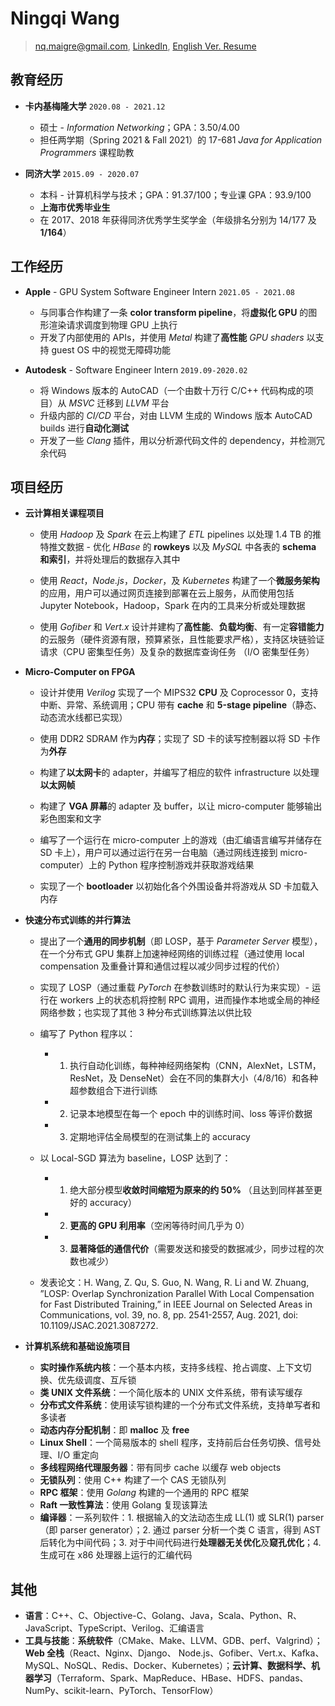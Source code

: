 # Ningqi Wang

> nq.maigre@gmail.com, [LinkedIn](https://www.linkedin.com/in/ningqi-wang), [English Ver. Resume](https://drive.google.com/file/d/1xYoTwvz8s6pVGqTGwRoXwsvuOyOlt6ME)
>



## 教育经历

* __卡内基梅隆大学__ `2020.08 - 2021.12`
  * 硕士 - *Information Networking*；GPA：3.50/4.00
  * 担任两学期（Spring 2021 & Fall 2021）的 17-681 *Java for Application Programmers* 课程助教

* __同济大学__ `2015.09 - 2020.07`
  * 本科 - 计算机科学与技术；GPA：91.37/100；专业课 GPA：93.9/100
  * **上海市优秀毕业生**
  * 在 2017、2018 年获得同济优秀学生奖学金（年级排名分别为 14/177 及 **1/164**）



## 工作经历

* __Apple__ - GPU System Software Engineer Intern `2021.05 - 2021.08`
  * 与同事合作构建了一条 **color transform pipeline**，将**虚拟化 GPU** 的图形渲染请求调度到物理 GPU 上执行
  * 开发了内部使用的 APIs，并使用 *Metal* 构建了**高性能** *GPU shaders* 以支持 guest OS 中的视觉无障碍功能

* __Autodesk__ - Software Engineer Intern `2019.09-2020.02`
  * 将 Windows 版本的 AutoCAD（一个由数十万行 C/C++ 代码构成的项目）从 *MSVC* 迁移到 *LLVM* 平台
  * 升级内部的 *CI/CD* 平台，对由 LLVM 生成的 Windows 版本 AutoCAD builds 进行**自动化测试**
  * 开发了一些 *Clang* 插件，用以分析源代码文件的 dependency，并检测冗余代码



## 项目经历

* **云计算相关课程项目**

  * 使用 *Hadoop* 及 *Spark* 在云上构建了 *ETL* pipelines 以处理 1.4 TB 的推特推文数据 - 优化 *HBase* 的 **rowkeys** 以及 *MySQL* 中各表的 **schema 和索引**，并将处理后的数据存入其中

  * 使用 *React*，*Node.js*，*Docker*，及 *Kubernetes* 构建了一个**微服务架构**的应用，用户可以通过网页连接到部署在云上服务，从而使用包括 Jupyter Notebook，Hadoop，Spark 在内的工具来分析或处理数据

  * 使用 *Gofiber* 和 *Vert.x* 设计并建构了**高性能**、**负载均衡**、有一定**容错能力**的云服务（硬件资源有限，预算紧张，且性能要求严格），支持区块链验证请求（CPU 密集型任务）及复杂的数据库查询任务 （I/O 密集型任务）

* **Micro-Computer on FPGA**
  
  * 设计并使用 *Verilog* 实现了一个 MIPS32 **CPU** 及 Coprocessor 0，支持中断、异常、系统调用；CPU 带有 **cache** 和 **5-stage pipeline**（静态、动态流水线都已实现）
  
  * 使用 DDR2 SDRAM 作为**内存**；实现了 SD 卡的读写控制器以将 SD 卡作为**外存**
  
  * 构建了**以太网卡**的 adapter，并编写了相应的软件 infrastructure 以处理**以太网帧**
  
  * 构建了 **VGA 屏幕**的 adapter 及 buffer，以让 micro-computer 能够输出彩色图案和文字
  
  * 编写了一个运行在 micro-computer 上的游戏（由汇编语言编写并储存在 SD 卡上），用户可以通过运行在另一台电脑（通过网线连接到 micro-computer）上的 Python 程序控制游戏并获取游戏结果
  
  * 实现了一个 **bootloader** 以初始化各个外围设备并将游戏从 SD 卡加载入内存
  
* **快速分布式训练的并行算法**
  
  * 提出了一个**通用的同步机制**（即 LOSP，基于 *Parameter Server* 模型），在一个分布式 GPU 集群上加速神经网络的训练过程（通过使用 local compensation 及重叠计算和通信过程以减少同步过程的代价）
  
  * 实现了 LOSP（通过重载 *PyTorch* 在参数训练时的默认行为来实现）- 运行在 workers 上的状态机将控制 RPC 调用，进而操作本地或全局的神经网络参数；也实现了其他 3 种分布式训练算法以供比较
  
  * 编写了 Python 程序以：
  
    * 1. 执行自动化训练，每种神经网络架构（CNN，AlexNet，LSTM，ResNet，及 DenseNet）会在不同的集群大小（4/8/16）和各种超参数组合下进行训练
    * 2. 记录本地模型在每一个 epoch 中的训练时间、loss 等评价数据
  
    * 3. 定期地评估全局模型的在测试集上的 accuracy
  
  * 以 Local-SGD 算法为 baseline，LOSP 达到了：
  
    * 1. 绝大部分模型**收敛时间缩短为原来的约 50%** （且达到同样甚至更好的 accuracy）
    * 2. **更高的 GPU 利用率**（空闲等待时间几乎为 0）
    * 3. **显著降低的通信代价**（需要发送和接受的数据减少，同步过程的次数也减少）
  
  * 发表论文：H. Wang, Z. Qu, S. Guo, N. Wang, R. Li and W. Zhuang, ”LOSP: Overlap Synchronization Parallel With Local Compensation for Fast Distributed Training,” in IEEE Journal on Selected Areas in Communications, vol. 39, no. 8, pp. 2541-2557, Aug. 2021, doi: 10.1109/JSAC.2021.3087272.
  
* **计算机系统和基础设施项目**

  * **实时操作系统内核**：一个基本内核，支持多线程、抢占调度、上下文切换、优先级调度、互斥锁
  * **类 UNIX 文件系统**：一个简化版本的 UNIX 文件系统，带有读写缓存
  * **分布式文件系统**：使用读写锁构建的一个分布式文件系统，支持单写者和多读者
  * **动态内存分配机制**：即 **malloc** 及 **free**
  * **Linux Shell**：一个简易版本的 shell 程序，支持前后台任务切换、信号处理、I/O 重定向
  * **多线程网络代理服务器**：带有同步 cache 以缓存 web objects
  * **无锁队列**：使用 C++ 构建了一个 CAS 无锁队列
  * **RPC 框架**：使用 *Golang* 构建的一个通用的 RPC 框架
  * **Raft 一致性算法**：使用 Golang 复现该算法
  * **编译器**：一系列软件：1. 根据输入的文法动态生成 LL(1) 或 SLR(1) parser（即 parser generator）；2. 通过 parser 分析一个类 C 语言，得到 AST 后转化为中间代码；3. 对于中间代码进行**处理器无关优化**及**窥孔优化**；4. 生成可在 x86 处理器上运行的汇编代码



## 其他

* **语言**：C++、C、Objective-C、Golang、Java，Scala、Python、R、JavaScript、TypeScript、Verilog、汇编语言
* **工具与技能**：**系统软件**（CMake、Make、LLVM、GDB、perf、Valgrind）；**Web 全栈**（React、Nginx、Django、
  Node.js、Gofiber、Vert.x、Kafka、MySQL、NoSQL、Redis、Docker、Kubernetes）；**云计算、数据科学、机器学习**（Terraform、Spark、MapReduce、HBase、HDFS、pandas、NumPy、scikit-learn、PyTorch、TensorFlow）

